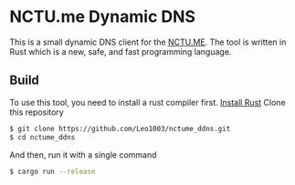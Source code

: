 # NCTU.me Dynamic DNS
This is a small dynamic DNS client for the [NCTU.ME](https://nctu.me). 
The tool is written in Rust which is a new, safe, and fast programming language.

## Build
To use this tool, you need to install a rust compiler first. [Install Rust](https://www.rust-lang.org/tools/install)
Clone this repository
```bash
$ git clone https://github.com/Leo1003/nctume_ddns.git
$ cd nctume_ddns
```
And then, run it with a single command
```bash
$ cargo run --release
```

